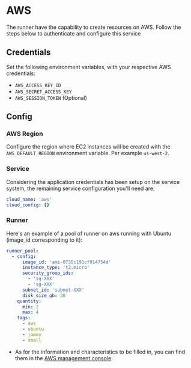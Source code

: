 # AWS

The runner have the capability to create resources on AWS. Follow the steps below to authenticate
and configure this service


## Credentials

Set the following environment variables, with your respective AWS credentials:

* `AWS_ACCESS_KEY_ID`
* `AWS_SECRET_ACCESS_KEY`
* `AWS_SESSION_TOKEN` (Optional)

## Config

### AWS Region

Configure the region where EC2 instances will be created with the `AWS_DEFAULT_REGION` environment variable. Per example `us-west-2`.

### Service

Considering the application credentials has been setup on the service system,
the remaining service configuration you'll need are:

```yaml
cloud_name: 'aws'
cloud_config: {}
```

### Runner
Here's an example of a pool of runner on aws running with Ubuntu (image_id corresponding to it):
```yaml
runner_pool:
  - config:
      image_id: 'ami-0735c191cf914754d'
      instance_type: 't2.micro'
      security_group_ids:
        - 'sg-XXX'
        - 'sg-XXX'
      subnet_id: 'subnet-XXX'
      disk_size_gb: 30
    quantity:
      min: 2
      max: 4
    tags:
      - aws
      - ubuntu
      - jammy
      - small
```

* As for the information and characteristics to be filled in, you can find them in the [AWS management console].

[AWS management console]: https://us-west-2.console.aws.amazon.com/console/home?region=us-west-2#
